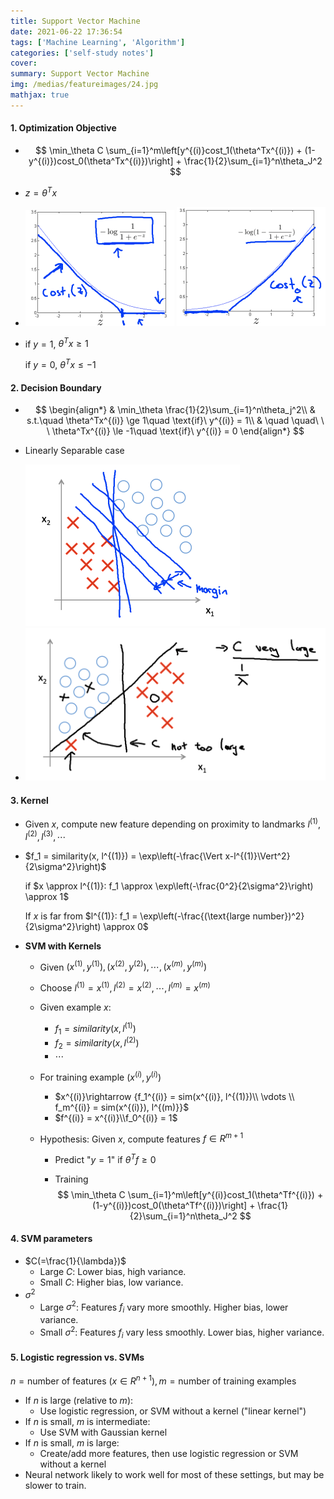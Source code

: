 ```yaml
---
title: Support Vector Machine
date: 2021-06-22 17:36:54
tags: ['Machine Learning', 'Algorithm']
categories: ['self-study notes']
cover: 
summary: Support Vector Machine
img: /medias/featureimages/24.jpg
mathjax: true
---
```


#### 1. Optimization Objective

* $$
  \min_\theta C \sum_{i=1}^m\left[y^{(i)}cost_1(\theta^Tx^{(i)}) + (1-y^{(i)})cost_0(\theta^Tx^{(i)})\right] + \frac{1}{2}\sum_{i=1}^n\theta_J^2
  $$

* $z = \theta^Tx$

* <img src="Support-Vector-Machine/cost1.png" style="zoom:50%;" /> <img src="Support-Vector-Machine/cost0.png" style="zoom:50%;" />

* if $y = 1$, $\theta^Tx \ge 1$

  if $y=0$, $\theta^Tx\le -1$

#### 2. Decision Boundary

* $$
  \begin{align*}
  & \min_\theta \frac{1}{2}\sum_{i=1}^n\theta_j^2\\
  & s.t.\quad \theta^Tx^{(i)} \ge 1\quad \text{if}\ y^{(i)} = 1\\
  & \quad \quad\ \ \ \theta^Tx^{(i)} \le -1\quad \text{if}\ y^{(i)} = 0
  \end{align*}
  $$

* Linearly Separable case

  <img src="Support-Vector-Machine/LinearSeparable.png" style="zoom:50%;" />

* <img src="Support-Vector-Machine/LinearSeparable1.png" style="zoom:50%;" />

#### 3. Kernel

* Given $x$, compute new feature depending on proximity to landmarks $l^{(1)}, l^{(2)}, l^{(3)}, \cdots$

* $f_1 = similarity(x, l^{(1)}) = \exp\left(-\frac{\Vert x-l^{(1)}\Vert^2}{2\sigma^2}\right)$

  if $x \approx l^{(1)}: f_1 \approx \exp\left(-\frac{0^2}{2\sigma^2}\right) \approx 1$

  If $x$ is far from $l^{(1)}: f_1 = \exp\left(-\frac{(\text{large number})^2}{2\sigma^2}\right) \approx 0$

* **SVM with Kernels**

  * Given $(x^{(1)}, y^{(1)}), (x^{(2)}, y^{(2)}), \cdots, (x^{(m)}, y^{(m)})$

  * Choose $l^{(1)} = x^{(1)}, l^{(2)} = x^{(2)}, \cdots, l^{(m)} = x^{(m)}$

  * Given example $x$:

    * $f_1 = similarity(x, l^{(1)})$
    * $f_2 = similarity(x, l^{(2)})$
    * $\cdots$

  * For training example $(x^{(i)}, y^{(i)})$

    * $x^{(i)}\rightarrow {f_1^{(i)} = sim(x^{(i)}, l^{(1)})\\ \vdots \\ f_m^{(i)} = sim(x^{(i)}), l^{(m)}}$
    * $f^{(i)} = x^{(i)}\\f_0^{(i)} = 1$

  * Hypothesis: Given $x$, compute features $f\in R^{m+1}$

    * Predict "$y=1$" if $\theta^Tf \ge 0$

    * Training
      $$
      \min_\theta C \sum_{i=1}^m\left[y^{(i)}cost_1(\theta^Tf^{(i)}) + (1-y^{(i)})cost_0(\theta^Tf^{(i)})\right] + \frac{1}{2}\sum_{i=1}^n\theta_J^2
      $$

#### 4. SVM parameters

* $C(=\frac{1}{\lambda})$
  * Large $C$: Lower bias, high variance.
  * Small $C$: Higher bias, low variance.
* $\sigma^2$
  * Large $\sigma^2$: Features $f_i$ vary more smoothly. Higher bias, lower variance.
  * Small $\sigma^2$: Features $f_i$ vary less smoothly. Lower bias, higher variance.

#### 5. Logistic regression vs. SVMs

$n = \text{number of features }(x\in R^{n+1}), m = \text{number of training examples}$

* If $n$ is large (relative to $m$):
  * Use logistic regression, or SVM without a kernel ("linear kernel")
* If $n$ is small, $m$ is intermediate:
  * Use SVM with Gaussian kernel
* If $n$ is small, $m$ is large:
  * Create/add more features, then use logistic regression or SVM without a kernel
* Neural network likely to work well for most of these settings, but may be slower to train.
